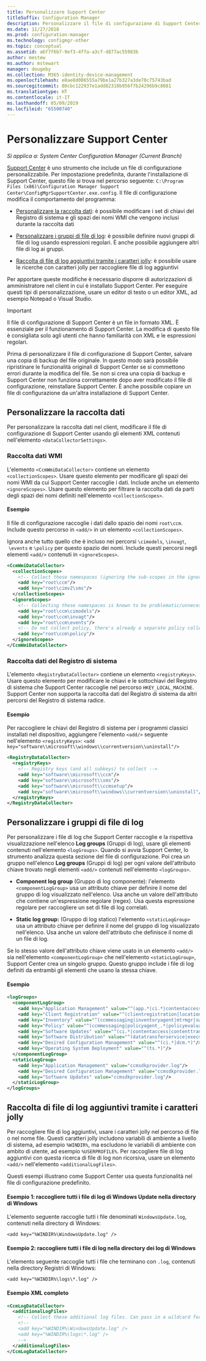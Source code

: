 ```yaml
---
title: Personalizzare Support Center
titleSuffix: Configuration Manager
description: Personalizzare il file di configurazione di Support Center.
ms.date: 11/27/2018
ms.prod: configuration-manager
ms.technology: configmgr-other
ms.topic: conceptual
ms.assetid: a6f7f6b7-9ef3-4ffa-a3cf-d877ac55983b
author: mestew
ms.author: mstewart
manager: dougeby
ms.collection: M365-identity-device-management
ms.openlocfilehash: e8ae8d006555a79be1a27b327a3de78c75743bad
ms.sourcegitcommit: 80cbc122937e1add82310b956f7b24296b9c8081
ms.translationtype: HT
ms.contentlocale: it-IT
ms.lasthandoff: 05/09/2019
ms.locfileid: "65500740"
---
```

# <a name="customize-support-center"></a>Personalizzare Support Center

*Si applica a: System Center Configuration Manager (Current Branch)*

[Support Center](/sccm/core/support/support-center) è uno strumento che include un file di configurazione personalizzabile. Per impostazione predefinita, durante l'installazione di Support Center, questo file si trova nel percorso seguente: `C:\Program Files (x86)\Configuration Manager Support Center\ConfigMgrSupportCenter.exe.config`. Il file di configurazione modifica il comportamento del programma:

  - [Personalizzare la raccolta dati](#bkmk_datacoll): è possibile modificare i set di chiavi del Registro di sistema e gli spazi dei nomi WMI che vengono inclusi durante la raccolta dati  

  - [Personalizzare i gruppi di file di log](#bkmk_loggroups): è possibile definire nuovi gruppi di file di log usando espressioni regolari. È anche possibile aggiungere altri file di log ai gruppi.  

  - [Raccolta di file di log aggiuntivi tramite i caratteri jolly](#bkmk_wildcards): è possibile usare le ricerche con caratteri jolly per raccogliere file di log aggiuntivi  

Per apportare queste modifiche è necessario disporre di autorizzazioni di amministratore nel client in cui è installato Support Center. Per eseguire questi tipi di personalizzazione, usare un editor di testo o un editor XML, ad esempio Notepad o Visual Studio.

> [!Important]  
> Il file di configurazione di Support Center è un file in formato XML. È essenziale per il funzionamento di Support Center. La modifica di questo file è consigliata solo agli utenti che hanno familiarità con XML e le espressioni regolari.  

Prima di personalizzare il file di configurazione di Support Center, salvare una copia di backup del file originale. In questo modo sarà possibile ripristinare le funzionalità originali di Support Center se si commettono errori durante la modifica del file. Se non si crea una copia di backup e Support Center non funziona correttamente dopo aver modificato il file di configurazione, reinstallare Support Center. È anche possibile copiare un file di configurazione da un'altra installazione di Support Center.



## <a name="bkmk_datacoll"></a> Personalizzare la raccolta dati

Per personalizzare la raccolta dati nel client, modificare il file di configurazione di Support Center usando gli elementi XML contenuti nell'elemento `<dataCollectorSettings>`.


### <a name="wmi-data-collection"></a>Raccolta dati WMI

L'elemento `<CcmWmiDataCollector>` contiene un elemento `<collectionScopes>`. Usare questo elemento per modificare gli spazi dei nomi WMI da cui Support Center raccoglie i dati. Include anche un elemento `<ignoreScopes>`. Usare questo elemento per filtrare la raccolta dati da parti degli spazi dei nomi definiti nell'elemento `<collectionScopes>`.  
    
#### <a name="example"></a>Esempio
Il file di configurazione raccoglie i dati dallo spazio dei nomi `root\ccm`. Include questo percorso in `<add/>` in un elemento `<collectionScopes>`. 

Ignora anche tutto quello che è incluso nei percorsi `\cimodels`, `\invagt`,  `\events` e `\policy` per questo spazio dei nomi. Include questi percorsi negli elementi `<add/>` contenuti in `<ignoreScopes>`.

```XML
<CcmWmiDataCollector>
  <collectionScopes>
    <!-- Collect these namespaces (ignoring the sub-scopes in the ignoreScopes block) -->
    <add key="root\ccm"/>
    <add key="root\cimv2\sms"/>
  </collectionScopes>
  <ignoreScopes>
    <!-- Collecting these namespaces is known to be problematic/unnecessary -->
    <add key="root\ccm\cimodels"/>
    <add key="root\ccm\invagt"/>
    <add key="root\ccm\events"/>
    <!-- Do not collect policy, there's already a separate policy collector.-->
    <add key="root\ccm\policy"/>
  </ignoreScopes>
</CcmWmiDataCollector>
```


### <a name="registry-data-collection"></a>Raccolta dati del Registro di sistema

L'elemento `<RegistryDataCollector>` contiene un elemento `<registryKeys>`. Usare questo elemento per modificare le chiavi e le sottochiavi del Registro di sistema che Support Center raccoglie nel percorso `HKEY_LOCAL_MACHINE`. Support Center non supporta la raccolta dati del Registro di sistema da altri percorsi del Registro di sistema radice.

#### <a name="example"></a>Esempio
Per raccogliere le chiavi del Registro di sistema per i programmi classici installati nel dispositivo, aggiungere l'elemento `<add/>` seguente nell'elemento `<registryKeys>`: `<add key="software\\microsoft\\windows\\currentversion\\uninstall"/>`

```XML
<RegistryDataCollector>
  <registryKeys>
    <!-- Registry keys (and all subkeys) to collect -->
    <add key="software\\microsoft\\ccm"/>
    <add key="software\\microsoft\\sms"/>
    <add key="software\\microsoft\\ccmsetup"/>
    <add key="software\\microsoft\\windows\\currentversion\\uninstall"/>
  </registryKeys>
</RegistryDataCollector>
```



## <a name="bkmk_loggroups"></a> Personalizzare i gruppi di file di log

Per personalizzare i file di log che Support Center raccoglie e la rispettiva visualizzazione nell'elenco **Log groups** (Gruppi di log), usare gli elementi contenuti nell'elemento `<logGroups>`. Quando si avvia Support Center, lo strumento analizza questa sezione del file di configurazione. Poi crea un gruppo nell'elenco **Log groups** (Gruppi di log) per ogni valore dell'attributo chiave trovato negli elementi `<add/>` contenuti nell'elemento `<logGroups>`.

  - **Component log group** (Gruppo di log componente): l'elemento `<componentLogGroup>` usa un attributo chiave per definire il nome del gruppo di log visualizzato nell'elenco. Usa anche un valore dell'attributo che contiene un'espressione regolare (regex). Usa questa espressione regolare per raccogliere un set di file di log correlati.  

  - **Static log group:** (Gruppo di log statico) l'elemento `<staticLogGroup>` usa un attributo chiave per definire il nome del gruppo di log visualizzato nell'elenco. Usa anche un valore dell'attributo che definisce il nome di un file di log.  

Se lo stesso valore dell'attributo chiave viene usato in un elemento `<add/>` sia nell'elemento `<componentLogGroup>` che nell'elemento `<staticLogGroup>`, Support Center crea un singolo gruppo. Questo gruppo include i file di log definiti da entrambi gli elementi che usano la stessa chiave.

#### <a name="example"></a>Esempio
```XML
<logGroups>
  <componentLogGroup>
    <add key="Application Management" value="^(app.*|ci.*|contentaccess|contenttransfermanager|datatransferservice|dcm.*|execmgr.*|UserAffinity.*|.*Handler$|.*Provider$)"/>
    <add key="Client Registration" value="^(clientregistration|locationservices|ccmmessaging|ccmexec)"/>
    <add key="Inventory" value="^(ccmmessaging|inventoryagent|mtrmgr|swmtrreportgen|virtualapp|mtr.*|filesystemfile)"/>
    <add key="Policy" value="^(ccmmessaging|policyagent_.*|policyevaluator_.*)"/>
    <add key="Software Updates" value="^(ci.*|contentaccess|contenttransfermanager|datatransferservice|dcm.*|update.*|wuahandler|xmlstore|scanagent)"/>
    <add key="Software Distribution" value="^(datatransferservice|execmgr.*|contenttransfermanager|locationservices|contentaccess|filebits)"/>
    <add key="Desired Configuration Management" value="^(ci.*|dcm.*)"/>
    <add key="Operating System Deployment" value="^(ts.*)"/>
  </componentLogGroup>
  <staticLogGroup>
    <add key="Application Management" value="ccmsdkprovider.log"/>
    <add key="Desired Configuration Management" value="ccmsdkprovider.log"/>
    <add key="Software Updates" value="ccmsdkprovider.log"/>
  </staticLogGroup>
</logGroups>
```



## <a name="bkmk_wildcards"></a> Raccolta di file di log aggiuntivi tramite i caratteri jolly

Per raccogliere file di log aggiuntivi, usare i caratteri jolly nel percorso di file o nel nome file. Questi caratteri jolly includono variabili di ambiente a livello di sistema, ad esempio `%WINDIR%`, ma escludono le variabili di ambiente con ambito di utente, ad esempio `%USERPROFILE%`. Per raccogliere file di log aggiuntivi con questa ricerca di file di log non ricorsiva, usare un elemento `<add/>` nell'elemento `<additionalLogFiles>`. 

Questi esempi illustrano come Support Center usa questa funzionalità nel file di configurazione predefinito.

#### <a name="example-1-collect-all-windows-update-log-files-in-the-windows-directory"></a>Esempio 1: raccogliere tutti i file di log di Windows Update nella directory di Windows
L'elemento seguente raccoglie tutti i file denominati `WindowsUpdate.log`, contenuti nella directory di Windows: 

`<add key="%WINDIR%\WindowsUpdate.log" />`

#### <a name="example-2-collect-all-log-files-in-the-windows-logs-directory"></a>Esempio 2: raccogliere tutti i file di log nella directory dei log di Windows
L'elemento seguente raccoglie tutti i file che terminano con `.log`, contenuti nella directory Registri di Windows: 

`<add key="%WINDIR%\logs\*.log" />`

#### <a name="full-example-xml"></a>Esempio XML completo
```XML
<CcmLogDataCollector>
  <additionalLogFiles>
    <!-- Collect these additional log files. Can pass in a wildcard for the filename. System variables are also supported. -->
    <!--
    <add key="%WINDIR%\WindowsUpdate.log" />
    <add key="%WINDIR%\logs\*.log" />
    -->
  </additionalLogFiles>
</CcmLogDataCollector>
```
